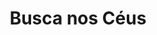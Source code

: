 ---
Numero: 189
title: Busca nos Céus
Autor: Frederik Pohl
Co-autor: C M Kornbluth
Ano-de-Publicacao: 1973
Titulo-original: Search the Sky
Tradutor: Eurico da Fonseca
Co-tradutor: 
Ano-de-edicao: 1954
alias: Frederik-Pohl
Autor2-alias: C-M-Kornbluth
Tradutor1-alias: Eurico-da-Fonseca
Tradutor2-alias: 
Titulo-link: 189-Busca-nos-Ceus
Capa: Lima de Freitas
pags: 177
Capa-link: Lima-de-Freitas
---